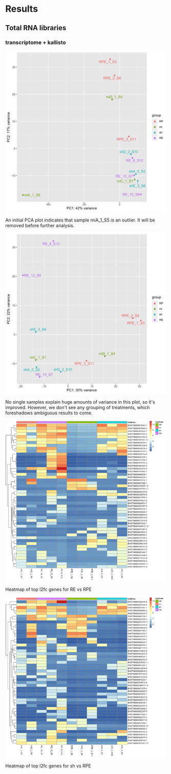 # Results

## Total RNA libraries

### transcriptome + kallisto

![Figure 1](figs/1_PCAv1.png)

An initial PCA plot indicates that sample miA_1_S5 is an outlier. It will be removed before further analysis. 


![Figure 2](figs/2_PCAv2.png)

No single samples explain huge amounts of variance in this plot, so it's improved. However, we don't see any grouping of treatments, which foreshadows ambiguous results to come. 


![Figure 3](figs/heatmap_REvsRPE.png)

Heatmap of top l2fc genes for RE vs RPE

![Figure 4](figs/heatmap_shvsRPE.png)

Heatmap of top l2fc genes for sh vs RPE
